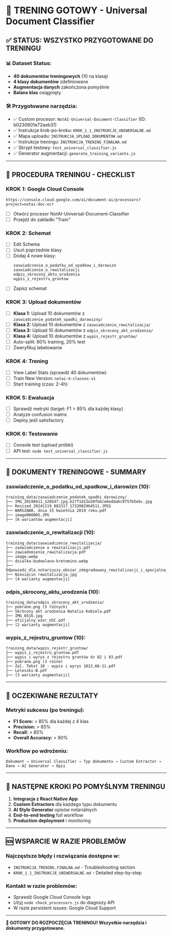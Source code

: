 # 🎯 TRENING GOTOWY - Universal Document Classifier

## ✅ STATUS: WSZYSTKO PRZYGOTOWANE DO TRENINGU

### **📊 Dataset Status:**
- **40 dokumentów treningowych** (10 na klasę)
- **4 klasy dokumentów** zdefiniowane
- **Augmentacja danych** zakończona pomyślnie
- **Balans klas** osiągnięty

### **🛠️ Przygotowane narzędzia:**
- ✅ Custom procesor: `NotAI-Universal-Document-Classifier` (ID: b0230601e72aeb31)
- ✅ Instrukcje krok-po-kroku: `KROK_1_1_INSTRUKCJE_UNIWERSALNE.md`
- ✅ Mapa uploadu: `INSTRUKCJA_UPLOAD_DOKUMENTOW.md`
- ✅ Instrukcje treningu: `INSTRUKCJA_TRENING_FINALNA.md`
- ✅ Skrypt testowy: `test_universal_classifier.js`
- ✅ Generator augmentacji: `generate_training_variants.js`

---

## 🚀 PROCEDURA TRENINGU - CHECKLIST

### **KROK 1: Google Cloud Console**
```
https://console.cloud.google.com/ai/document-ai/processors?project=notai-doc-ocr
```
- [ ] Otwórz procesor NotAI-Universal-Document-Classifier
- [ ] Przejdź do zakładki "Train"

### **KROK 2: Schemat**
- [ ] Edit Schema
- [ ] Usuń poprzednie klasy
- [ ] Dodaj 4 nowe klasy:
  ```
  zaswiadczenie_o_podatku_od_spadkow_i_darowizn
  zaswiadczenie_o_rewitalizacji
  odpis_skrocony_aktu_urodzenia
  wypis_z_rejestru_gruntow
  ```
- [ ] Zapisz schemat

### **KROK 3: Upload dokumentów**
- [ ] **Klasa 1:** Upload 10 dokumentów z `zaswiadczenie_podatek_spadki_darowizny/`
- [ ] **Klasa 2:** Upload 10 dokumentów z `zaswiadczenie_rewitalizacja/`
- [ ] **Klasa 3:** Upload 10 dokumentów z `odpis_skrocony_akt_urodzenia/`
- [ ] **Klasa 4:** Upload 10 dokumentów z `wypis_rejestr_gruntow/`
- [ ] Auto-split: 80% training, 20% test
- [ ] Zweryfikuj labelowanie

### **KROK 4: Trening**
- [ ] View Label Stats (sprawdź 40 dokumentów)
- [ ] Train New Version: `notai-4-classes-v1`
- [ ] Start training (czas: 2-4h)

### **KROK 5: Ewaluacja**
- [ ] Sprawdź metryki (target: F1 > 85% dla każdej klasy)
- [ ] Analyze confusion matrix
- [ ] Deploy jeśli satisfactory

### **KROK 6: Testowanie**
- [ ] Console test (upload próbki)
- [ ] API test: `node test_universal_classifier.js`

---

## 📁 DOKUMENTY TRENINGOWE - SUMMARY

### **zaswiadczenie_o_podatku_od_spadkow_i_darowizn (10):**
```
training_data/zaswiadczenie_podatek_spadki_darowizny/
├── IMG_20190411_120547.jpg.b27f1d13e20fbbce6edda6c9757b5ebc.jpg
├── Resized_20241119_082317_1732002964511.JPEG
├── WARSZAWA, dnia 15 kwietnia 2019 roku.pdf
├── image000005.JPG
├── [6 wariantów augmentacji]
```

### **zaswiadczenie_o_rewitalizacji (10):**
```
training_data/zaswiadczenie_rewitalizacja/
├── zaświadczenie o rewitalizacji.pdf
├── zawiadomienie_rewitalizacja.pdf
├── image.webp
├── dzialka-budowlana-kretomino.webp
├── Odpowiedz_dla_notariuszy_obszar_zdegradowany_rewitalizacji_i_specjalna_strefa_rewitalizacji.pdf
├── Niesięcin rewitalizacja.jpg
├── [4 warianty augmentacji]
```

### **odpis_skrocony_aktu_urodzenia (10):**
```
training_data/odpis_skrocony_akt_urodzenia/
├── pobrane.png (5 różnych)
├── Skrócony akt urodzenia Natalia Kobiela.pdf
├── IMG_6516.jpg
├── oficjalny_wzor_USC.pdf
├── [2 warianty augmentacji]
```

### **wypis_z_rejestru_gruntow (10):**
```
training_data/wypis_rejestr_gruntow/
├── wypis_z_rejestru_gruntow.pdf
├── wypis i wyrys z rejestru gruntów dz 82 i 83.pdf
├── pobrane.png (3 różne)
├── Zal. Tekst 10 - wypis i wyrys 1013,66-11.pdf
├── Leleszki-B.pdf
├── [3 warianty augmentacji]
```

---

## 🎯 OCZEKIWANE REZULTATY

### **Metryki sukcesu (po treningu):**
- **F1 Score:** > 85% dla każdej z 4 klas
- **Precision:** > 85% 
- **Recall:** > 85%
- **Overall Accuracy:** > 90%

### **Workflow po wdrożeniu:**
```
Dokument → Universal Classifier → Typ dokumentu → Custom Extractor → Dane → AI Generator → Opis
```

---

## 💬 NASTĘPNE KROKI PO POMYŚLNYM TRENINGU

1. **Integracja z React Native App**
2. **Custom Extractors** dla każdego typu dokumentu
3. **AI Style Generator** opisów notarialnych
4. **End-to-end testing** full workflow
5. **Production deployment** i monitoring

---

## 🆘 WSPARCIE W RAZIE PROBLEMÓW

### **Najczęstsze błędy i rozwiązania dostępne w:**
- `INSTRUKCJA_TRENING_FINALNA.md` - Troubleshooting section
- `KROK_1_1_INSTRUKCJE_UNIWERSALNE.md` - Detailed step-by-step

### **Kontakt w razie problemów:**
- Sprawdź Google Cloud Console logs
- Użyj `node check_processors.js` do diagnozy API
- W razie persistent issues: Google Cloud Support

---

**🚀 GOTOWY DO ROZPOCZĘCIA TRENINGU! Wszystkie narzędzia i dokumenty przygotowane.** 